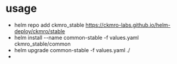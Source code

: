 
# usage

* helm repo add ckmro_stable https://ckmro-labs.github.io/helm-deploy/ckmro/stable
* helm install --name common-stable -f values.yaml ckmro_stable/common
* helm upgrade common-stable -f values.yaml ./
*
